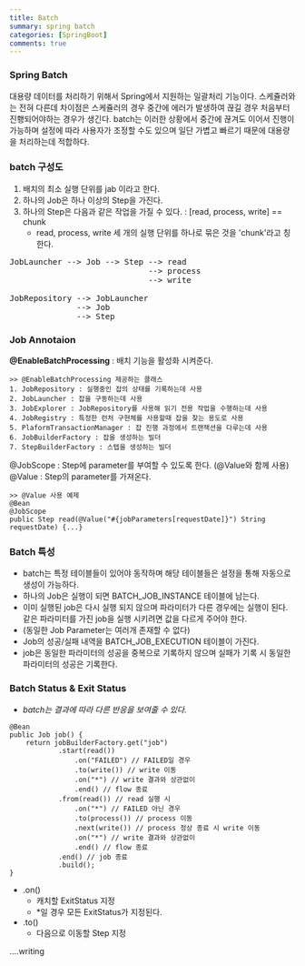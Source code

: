 ```yaml
---
title: Batch
summary: spring batch
categories: [SpringBoot]
comments: true
---
```


### Spring Batch
대용량 데이터를 처리하기 위해서 Spring에서 지원하는 일괄처리 기능이다.
스케쥴러와는 전혀 다른데 차이점은 스케쥴러의 경우 중간에 에러가 발생하여 끊길 경우 처음부터 진횅되어야하는 경우가 생긴다.
batch는 이러한 상황에서 중간에 끊겨도 이어서 진행이 가능하며 설정에 따라 사용자가 조정할 수도 있으며 일단 가볍고 빠르기 때문에 대용량을 처리하는데 적합하다.

### batch 구성도
1. 배치의 최소 실행 단위를 jab 이라고 한다.
2. 하나의 Job은 하나 이상의 Step을 가진다.
3. 하나의 Step은 다음과 같은 작업을 가질 수 있다. : [read, process, write] == chunk
    * read, process, write 세 개의 실행 단위를 하나로 묶은 것을 'chunk'라고 칭한다.

<pre>
JobLauncher --> Job --> Step --> read
                             --> process
                             --> write

JobRepository --> JobLauncher
              --> Job
              --> Step
</pre>

### Job Annotaion
**@EnableBatchProcessing** : 배치 기능을 활성화 시켜준다.
```
>> @EnableBatchProcessing 제공하는 클래스
1. JobRepository : 실행중인 잡의 상태를 기록하는데 사용
2. JobLauncher : 잡을 구동하는데 사용
3. JobExplorer : JobRepository를 사용해 읽기 전용 작업을 수행하는데 사용
4. JobRegistry : 특정한 런처 구현체를 사용할때 잡을 찾는 용도로 사용
5. PlaformTransactionManager : 잡 진행 과정에서 트랜잭션을 다루는데 사용
6. JobBuilderFactory : 잡을 생성하는 빌더
7. StepBuilderFactory : 스텝을 생성하는 빌더
```

@JobScope : Step에 parameter를 부여할 수 있도록 한다. (@Value와 함께 사용)<br/>
@Value : Step의 parameter를 가져온다.

```
>> @Value 사용 예제
@Bean
@JobScope
public Step read(@Value("#{jobParameters[requestDate]}") String requestDate) {...}
```

### Batch 특성
* batch는 특정 테이블들이 있어야 동작하며 해당 테이블들은 설정을 통해 자동으로 생성이 가능하다.
* 하나의 Job은 실행이 되면 BATCH_JOB_INSTANCE 테이블에 남는다.
* 이미 실행된 job은 다시 실행 되지 않으며 파라미터가 다른 경우에는 실행이 된다. 같은 파라미터를 가진 job을 실행 시키려면 값을 다르게 주어야 한다.
* (동일한 Job Parameter는 여러개 존재할 수 없다)
* Job의 성공/실패 내역을 BATCH_JOB_EXECUTION 테이블이 가진다.
* job은 동일한 파라미터의 성공을 중복으로 기록하지 않으며 실패가 기록 시 동일한 파라미터의 성공은 기록한다.

### Batch Status & Exit Status
- *batch는 결과에 따라 다른 반응을 보여줄 수 있다.*
```
@Bean
public Job job() {
    return jobBuilderFactory.get("job")
            .start(read())
                .on("FAILED") // FAILED일 경우
                .to(write()) // write 이동
                .on("*") // write 결과와 상관없이
                .end() // flow 종료
            .from(read()) // read 실행 시
                .on("*") // FAILED 아닌 경우
                .to(process()) // process 이동
                .next(write()) // process 정상 종료 시 write 이동
                .on("*") // write 결과와 상관없이
                .end() // flow 종료
            .end() // job 종료
            .build();
}
```
* .on()
  * 캐치할 ExitStatus 지정
  * *일 경우 모든 ExitStatus가 지정된다.
* .to()
  * 다음으로 이동할 Step 지정



....writing
